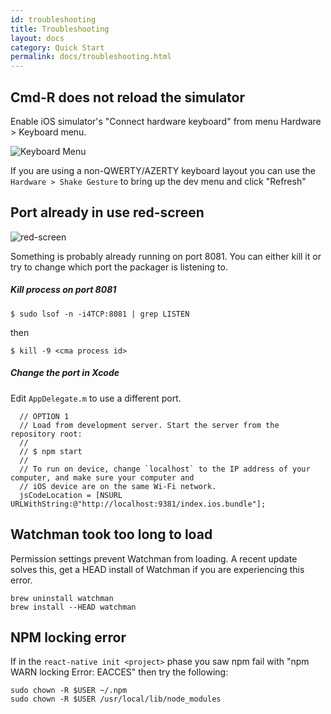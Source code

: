 ```yaml
---
id: troubleshooting
title: Troubleshooting
layout: docs
category: Quick Start
permalink: docs/troubleshooting.html
---
```


## Cmd-R does not reload the simulator
Enable iOS simulator's "Connect hardware keyboard" from menu Hardware > Keyboard menu. 

![Keyboard Menu](https://cloud.githubusercontent.com/assets/1388454/6863127/03837824-d409-11e4-9251-e05bd31d978f.png)


If you are using a non-QWERTY/AZERTY keyboard layout you can use the `Hardware > Shake Gesture` to bring up the dev menu and click "Refresh"

## Port already in use red-screen
![red-screen](https://cloud.githubusercontent.com/assets/602176/6857442/63fd4f0a-d3cc-11e4-871f-875b0c784611.png)


Something is probably already running on port 8081. You can either kill it or try to change which port the packager is listening to.

##### Kill process on port 8081
`$ sudo lsof -n -i4TCP:8081 | grep LISTEN`

then

`$ kill -9 <cma process id>`



##### Change the port in Xcode
Edit `AppDelegate.m` to use a different port.
```
  // OPTION 1
  // Load from development server. Start the server from the repository root:
  //
  // $ npm start
  //
  // To run on device, change `localhost` to the IP address of your computer, and make sure your computer and
  // iOS device are on the same Wi-Fi network.
  jsCodeLocation = [NSURL URLWithString:@"http://localhost:9381/index.ios.bundle"];
  ```


## Watchman took too long to load
Permission settings prevent Watchman from loading. A recent update solves this, get a HEAD install of Watchman if you are experiencing this error.

```
brew uninstall watchman
brew install --HEAD watchman
```

## NPM locking error

If in the `react-native init <project>` phase you saw npm fail with "npm WARN locking Error: EACCES" then try the following:
```
sudo chown -R $USER ~/.npm
sudo chown -R $USER /usr/local/lib/node_modules
```
